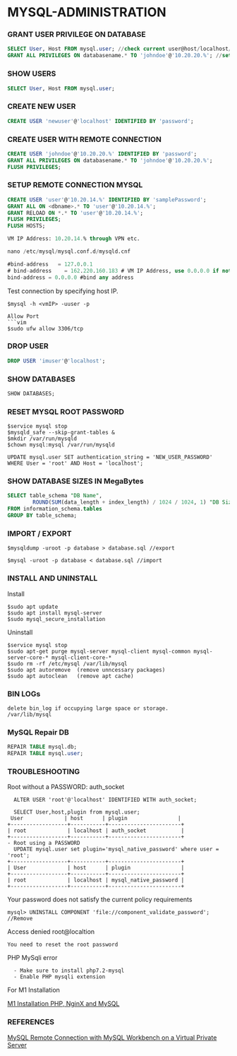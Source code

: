 # MYSQL-ADMINISTRATION

### GRANT USER PRIVILEGE ON DATABASE
```sql
SELECT User, Host FROM mysql.user; //check current user@host/localhost/ip
GRANT ALL PRIVILEGES ON databasename.* TO 'johndoe'@'10.20.20.%'; //set user privillege
```
### SHOW USERS
```sql
SELECT User, Host FROM mysql.user;
```
### CREATE NEW USER
```sql
CREATE USER 'newuser'@'localhost' IDENTIFIED BY 'password';
```
### CREATE USER WITH REMOTE CONNECTION
```sql
CREATE USER 'johndoe'@'10.20.20.%' IDENTIFIED BY 'password';
GRANT ALL PRIVILEGES ON databasename.* TO 'johndoe'@'10.20.20.%';
FLUSH PRIVILEGES;
```
### SETUP REMOTE CONNECTION MYSQL
```sql
CREATE USER 'user'@'10.20.14.%' IDENTIFIED BY 'samplePassword';
GRANT ALL ON <dbname>.* TO 'user'@'10.20.14.%';
GRANT RELOAD ON *.* TO 'user'@'10.20.14.%';
FLUSH PRIVILEGES;
FLUSH HOSTS;

VM IP Address: 10.20.14.% through VPN etc.

nano /etc/mysql/mysql.conf.d/mysqld.cnf

#bind-address   = 127.0.0.1
# bind-address    = 162.220.160.183 # VM IP Address, use 0.0.0.0 if not working
bind-address = 0.0.0.0 #bind any address
```
Test connection by specifying host IP.
```
$mysql -h <vmIP> -uuser -p
```
```
Allow Port
```vim
$sudo ufw allow 3306/tcp
```
### DROP USER
```sql
DROP USER 'imuser'@'localhost';
```
### SHOW DATABASES
```sql
SHOW DATABASES;
```
### RESET MYSQL ROOT PASSWORD
```vim
$service mysql stop
$mysqld_safe --skip-grant-tables &
$mkdir /var/run/mysqld
$chown mysql:mysql /var/run/mysqld
```
```vim
UPDATE mysql.user SET authentication_string = 'NEW_USER_PASSWORD' WHERE User = 'root' AND Host = 'localhost';
```
### SHOW DATABASE SIZES IN MegaBytes
```sql
SELECT table_schema "DB Name",
        ROUND(SUM(data_length + index_length) / 1024 / 1024, 1) "DB Size in MB" 
FROM information_schema.tables 
GROUP BY table_schema; 
```
### IMPORT / EXPORT
```vim
$mysqldump -uroot -p database > database.sql //export

$mysql -uroot -p database < database.sql //import
```
### INSTALL AND UNINSTALL
Install
```vim
$sudo apt update
$sudo apt install mysql-server
$sudo mysql_secure_installation
```
Uninstall
```vim
$service mysql stop
$sudo apt-get purge mysql-server mysql-client mysql-common mysql-server-core-* mysql-client-core-*
$sudo rm -rf /etc/mysql /var/lib/mysql
$sudo apt autoremove  (remove unncessary packages)
$sudo apt autoclean   (remove apt cache)
```
### BIN LOGs
```vim
delete bin_log if occupying large space or storage.
/var/lib/mysql

```
### MySQL Repair DB
```sql
REPAIR TABLE mysql.db;
REPAIR TABLE mysql.user;
```
### TROUBLESHOOTING
Root without a PASSWORD: auth_socket
```vim
  ALTER USER 'root'@'localhost' IDENTIFIED WITH auth_socket;

  SELECT User,host,plugin from mysql.user;
 User             | host      | plugin                |
+------------------+-----------+-----------------------+
| root             | localhost | auth_socket           |
+------------------+-----------+-----------------------+
- Root using a PASSWORD
  UPDATE mysql.user set plugin='mysql_native_password' where user = 'root';
+------------------+-----------+-----------------------+
| User             | host      | plugin                |
+------------------+-----------+-----------------------+
| root             | localhost | mysql_native_password |
+------------------+-----------+-----------------------+
```
Your password does not satisfy the current policy requirements
```
mysql> UNINSTALL COMPONENT 'file://component_validate_password'; //Remove
```
Access denied root@localtion
```
You need to reset the root password
```
PHP MySqli error
```
  - Make sure to install php7.2-mysql
  - Enable PHP mysqli extension
```
For M1 Installation

[M1 Installation PHP, NginX and MySQL](https://medium.com/@johnmark_76235/setup-php-nginx-and-php-fpm-on-m1-macbook-aeaea14d2675)

### REFERENCES
[MySQL Remote Connection with MySQL Workbench on a Virtual Private Server](https://medium.com/@johnmark_76235/mysql-remote-connection-with-mysql-workbench-on-a-virtual-private-server-2e18d8ff78e4)
